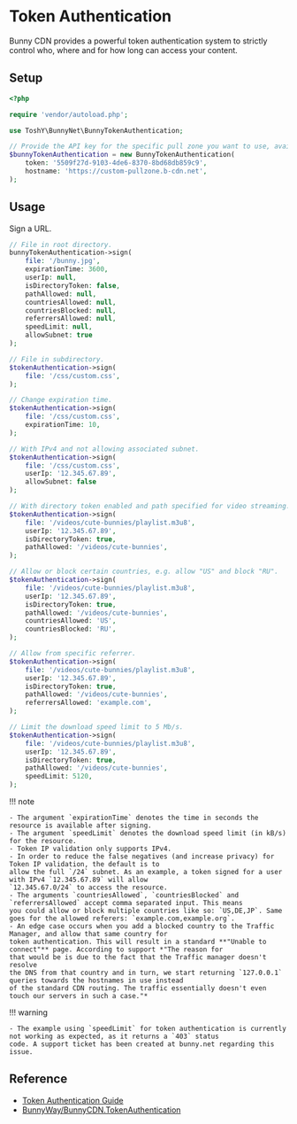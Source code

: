 # Token Authentication

Bunny CDN provides a powerful token authentication system to strictly control who, where and for how long can access
your content.

## Setup

```php
<?php

require 'vendor/autoload.php';

use ToshY\BunnyNet\BunnyTokenAuthentication;

// Provide the API key for the specific pull zone you want to use, available at the "Security > Token Authentication > Url Token Authentication Key" section.
$bunnyTokenAuthentication = new BunnyTokenAuthentication(
    token: '5509f27d-9103-4de6-8370-8bd68db859c9',
    hostname: 'https://custom-pullzone.b-cdn.net',
);
```

## Usage

Sign a URL.

```php
// File in root directory.
bunnyTokenAuthentication->sign(
    file: '/bunny.jpg',
    expirationTime: 3600,
    userIp: null,
    isDirectoryToken: false,
    pathAllowed: null,
    countriesAllowed: null,
    countriesBlocked: null,
    referrersAllowed: null,
    speedLimit: null,
    allowSubnet: true
);

// File in subdirectory.
$tokenAuthentication->sign(
    file: '/css/custom.css',
);

// Change expiration time.
$tokenAuthentication->sign(
    file: '/css/custom.css',
    expirationTime: 10,
);

// With IPv4 and not allowing associated subnet.
$tokenAuthentication->sign(
    file: '/css/custom.css',
    userIp: '12.345.67.89',
    allowSubnet: false
);

// With directory token enabled and path specified for video streaming.
$tokenAuthentication->sign(
    file: '/videos/cute-bunnies/playlist.m3u8',
    userIp: '12.345.67.89',
    isDirectoryToken: true,
    pathAllowed: '/videos/cute-bunnies',
);

// Allow or block certain countries, e.g. allow "US" and block "RU".
$tokenAuthentication->sign(
    file: '/videos/cute-bunnies/playlist.m3u8',
    userIp: '12.345.67.89',
    isDirectoryToken: true,
    pathAllowed: '/videos/cute-bunnies',
    countriesAllowed: 'US',
    countriesBlocked: 'RU',
);

// Allow from specific referrer.
$tokenAuthentication->sign(
    file: '/videos/cute-bunnies/playlist.m3u8',
    userIp: '12.345.67.89',
    isDirectoryToken: true,
    pathAllowed: '/videos/cute-bunnies',
    referrersAllowed: 'example.com',
);

// Limit the download speed limit to 5 Mb/s.
$tokenAuthentication->sign(
    file: '/videos/cute-bunnies/playlist.m3u8',
    userIp: '12.345.67.89',
    isDirectoryToken: true,
    pathAllowed: '/videos/cute-bunnies',
    speedLimit: 5120,
);
```

!!! note

    - The argument `expirationTime` denotes the time in seconds the resource is available after signing.
    - The argument `speedLimit` denotes the download speed limit (in kB/s) for the resource.
    - Token IP validation only supports IPv4.
    - In order to reduce the false negatives (and increase privacy) for Token IP validation, the default is to
    allow the full `/24` subnet. As an example, a token signed for a user with IPv4 `12.345.67.89` will allow 
    `12.345.67.0/24` to access the resource.
    - The arguments `countriesAllowed`, `countriesBlocked` and `referrersAllowed` accept comma separated input. This means
    you could allow or block multiple countries like so: `US,DE,JP`. Same goes for the allowed referers: `example.com,example.org`.
    - An edge case occurs when you add a blocked country to the Traffic Manager, and allow that same country for
    token authentication. This will result in a standard **"Unable to connect"** page. According to support *"The reason for
    that would be is due to the fact that the Traffic manager doesn't resolve
    the DNS from that country and in turn, we start returning `127.0.0.1` queries towards the hostnames in use instead
    of the standard CDN routing. The traffic essentially doesn't even touch our servers in such a case."*

!!! warning
    
    - The example using `speedLimit` for token authentication is currently not working as expected, as it returns a `403` status
    code. A support ticket has been created at bunny.net regarding this issue.


## Reference

* [Token Authentication Guide](https://support.bunny.net/hc/en-us/articles/360016055099-How-to-sign-URLs-for-BunnyCDN-Token-Authentication)
* [BunnyWay/BunnyCDN.TokenAuthentication](https://github.com/BunnyWay/BunnyCDN.TokenAuthentication)
